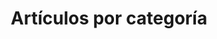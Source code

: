 ---
title: "Artículos por categoría"
layout: categorias
permalink: /categories/
author_profile: true
---